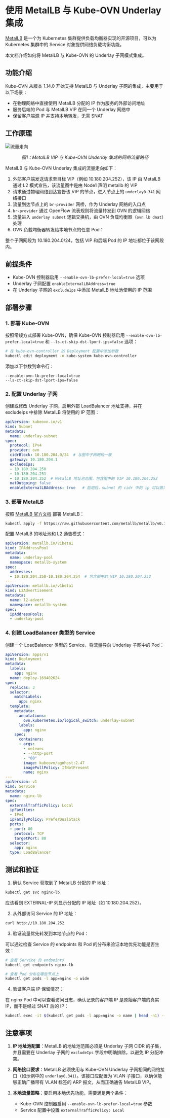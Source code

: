 # 使用 MetalLB 与 Kube-OVN Underlay 集成

[MetalLB](https://metallb.universe.tf/) 是一个为 Kubernetes 集群提供负载均衡器实现的开源项目，可以为 Kubernetes 集群中的 Service 对象提供网络负载均衡功能。

本文档介绍如何将 MetalLB 与 Kube-OVN 的 Underlay 子网模式集成。

## 功能介绍

Kube-OVN 从版本 1.14.0 开始支持 MetalLB 与 Underlay 子网的集成，主要用于以下场景：

- 在物理网络中直接使用 MetalLB 分配的 IP 作为服务的外部访问地址
- 服务后端的 Pod 与 MetalLB VIP 在同一个 Underlay 网络中
- 保留客户端源 IP 并支持本地转发，无需 SNAT

## 工作原理

![流量走向](../static/metallb_underlay.png)

<div align="center"><em>图1：MetalLB VIP 与 Kube-OVN Underlay 集成的网络流量路径</em></div>

MetalLB 与 Kube-OVN Underlay 集成的流量走向如下：

1. 外部客户端发送请求至目标 VIP（例如 10.180.204.252），该 IP 由 MetalLB 通过 L2 模式宣告，该流量图中是由 Node1 声明 metallb 的 VIP
2. 请求通过物理网络到达宣告该 VIP 的节点，进入节点上的 `underlay0.341` 网络接口
3. 流量到达节点上的 `br-provider` 网桥，作为 Underlay 网络的入口点
4. `br-provider` 通过 OpenFlow 流表规则将流量转发到 OVN 的逻辑网络
5. 流量进入 `underlay subnet` 逻辑交换机，由 OVN 负载均衡器（`ovn lb dnat`）处理
6. OVN 负载均衡器转发给本地节点的任意 Pod：

整个子网网段为 10.180.204.0/24，包括 VIP 和后端 Pod 的 IP 地址都位于该网段内。

## 前提条件

- Kube-OVN 控制器启用 `--enable-ovn-lb-prefer-local=true` 选项
- Underlay 子网配置 `enableExternalLBAddress=true`
- 在 Underlay 子网的 `excludeIps` 中添加 MetalLB 地址池使用的 IP 范围

## 部署步骤

### 1. 部署 Kube-OVN

按照常规方式部署 Kube-OVN，确保 Kube-OVN 控制器启用 `--enable-ovn-lb-prefer-local=true` 和 `--ls-ct-skip-dst-lport-ips=false` 选项：

```bash
# 在 kube-ovn-controller 的 Deployment 配置中添加参数
kubectl edit deployment -n kube-system kube-ovn-controller
```

添加以下参数到命令行：
```
--enable-ovn-lb-prefer-local=true
--ls-ct-skip-dst-lport-ips=false
```

### 2. 配置 Underlay 子网

创建或修改 Underlay 子网，启用外部 LoadBalancer 地址支持，并在 excludeIps 中排除 MetalLB 将使用的 IP 范围：

```yaml
apiVersion: kubeovn.io/v1
kind: Subnet
metadata:
  name: underlay-subnet
spec:
  protocol: IPv4
  provider: ovn
  cidrBlock: 10.180.204.0/24  # 与图中子网网段一致
  gateway: 10.180.204.1
  excludeIps:
  - 10.180.204.250
  - 10.180.204.251
  - 10.180.204.252  # MetalLB 地址池范围，包含图中的 VIP 10.180.204.252
  natOutgoing: false
  enableExternalLBAddress: true   # 启用后，subnet 的 cidr 中的 ip 可以做为 metallb vip 使用。
```

### 3. 部署 MetalLB

按照 [MetalLB 官方文档](https://metallb.universe.tf/installation/) 部署 MetalLB：

```bash
kubectl apply -f https://raw.githubusercontent.com/metallb/metallb/v0.13.7/config/manifests/metallb-native.yaml
```

配置 MetalLB 的地址池和 L2 通告模式：

```yaml
apiVersion: metallb.io/v1beta1
kind: IPAddressPool
metadata:
  name: underlay-pool
  namespace: metallb-system
spec:
  addresses:
  - 10.180.204.250-10.180.204.254  # 包含图中的 VIP 10.180.204.252
---
apiVersion: metallb.io/v1beta1
kind: L2Advertisement
metadata:
  name: l2-advert
  namespace: metallb-system
spec:
  ipAddressPools:
  - underlay-pool
```

### 4. 创建 LoadBalancer 类型的 Service

创建一个 LoadBalancer 类型的 Service，将流量导向 Underlay 子网中的 Pod：

```yaml
apiVersion: apps/v1
kind: Deployment
metadata:
  labels:
    app: nginx
  name: deploy-169402624
spec:
  replicas: 3
  selector:
    matchLabels:
      app: nginx
  template:
    metadata:
      annotations:
        ovn.kubernetes.io/logical_switch: underlay-subnet
      labels:
        app: nginx
    spec:
      containers:
      - args:
        - netexec
        - --http-port
        - "80"
        image: kubeovn/agnhost:2.47
        imagePullPolicy: IfNotPresent
        name: nginx
---
apiVersion: v1
kind: Service
metadata:
  name: nginx-lb
spec:
  externalTrafficPolicy: Local
  ipFamilies:
  - IPv4
  ipFamilyPolicy: PreferDualStack
  ports:
  - port: 80
    protocol: TCP
    targetPort: 80
  selector:
    app: nginx
  type: LoadBalancer
```

## 测试和验证

1. 确认 Service 获取到了 MetalLB 分配的 IP 地址：

```bash
kubectl get svc nginx-lb
```

应该看到 EXTERNAL-IP 列显示分配的 IP 地址（如 10.180.204.252）。

2. 从外部访问 Service 的 IP 地址：

```bash
curl http://10.180.204.252
```

3. 验证流量优先转发到本地节点的 Pod：

可以通过检查 Service 的 endpoints 和 Pod 的分布来验证本地优先功能是否生效：

```bash
# 查看 Service 的 endpoints
kubectl get endpoints nginx-lb

# 查看 Pod 分布在哪些节点上
kubectl get pods -l app=nginx -o wide
```

4. 验证客户端 IP 保留情况：

在 nginx Pod 中可以查看访问日志，确认记录的客户端 IP 是原始客户端的真实 IP，而不是经过 SNAT 后的 IP：

```bash
kubectl exec -it $(kubectl get pods -l app=nginx -o name | head -n1) -- cat /var/log/nginx/access.log
```

## 注意事项

1. **IP 地址池配置**：MetalLB 的地址池范围必须是 Underlay 子网 CIDR 的子集，并且需要在 Underlay 子网的 `excludeIps` 字段中明确排除，以避免 IP 分配冲突。

2. **网络接口要求**：MetalLB 必须使用与 Kube-OVN Underlay 子网相同的网络接口（如示例中的 `underlay0.341`）。该接口应配置为 VLAN 子接口，以确保能够正确广播带有 VLAN 标签的 ARP 报文，从而正确通告 MetalLB VIP。

3. **本地流量策略**：要启用本地优先功能，需要满足两个条件：
   - Kube-OVN 控制器启用 `--enable-ovn-lb-prefer-local=true` 参数
   - Service 配置中设置 `externalTrafficPolicy: Local`
